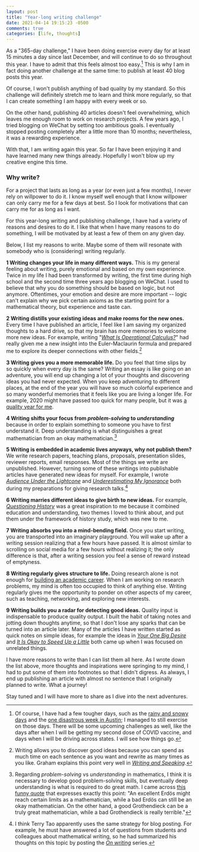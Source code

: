 ```yaml
---
layout: post
title: "Year-long writing challenge"
date: 2021-04-14 19:15:23 -0500
comments: true
categories: [life, thoughts]
---
```


As a "365-day challenge," I have been doing exercise every day for at least 15 minutes a day since last December, and will continue to do so throughout this year. I have to admit that this feels almost too easy.[^tough] This is why I am in fact doing another challenge at the same time: to publish at least 40 blog posts this year.

Of course, I won't publish anything of bad quality by my standard. So this challenge will definitely stretch me to learn and think more regularly, so that I can create something I am happy with every week or so.

On the other hand, publishing 40 articles doesn't feel overwhelming, which leaves me enough room to work on research projects. A few years ago, I tried blogging on WeChat by setting too ambitious goals. I eventually stopped posting completely after a little more than 10 months; nevertheless, it was a rewarding experience. 

With that, I am writing again this year. So far I have been enjoying it and have learned many new things already. Hopefully I won't blow up my creative engine this time.

<!--more-->

### Why write?

For a project that lasts as long as a year (or even just a few months), I never rely on willpower to do it. I know myself well enough that I know willpower can only carry me for a few days at best. So I look for motivations that can carry me for as long as I want.

For this year-long writing and publishing challenge, I have had a variety of reasons and desires to do it. I like that when I have many reasons to do something, I will be motivated by at least a few of them on any given day.

Below, I list my reasons to write. Maybe some of them will resonate with somebody who is (considering) writing regularly.

**1 Writing changes your life in many different ways.** This is my general feeling about writing, purely emotional and based on my own experience. Twice in my life I had been transformed by writing, the first time during high school and the second time three years ago blogging on WeChat. I used to believe that why you do something should be based on logic, but not anymore. Oftentimes, your emotion and desire are more important -- logic can't explain why we pick certain axioms as the starting point for a mathematical theory, but experience and taste can.

**2 Writing distills your existing ideas and make rooms for the new ones.** Every time I have published an article, I feel like I am saving my organized thoughts to a hard drive, so that my brain has more memories to welcome more new ideas. For example, writing "[*What Is Operational Calculus?*](/blog/2021/04/04/what-is-operational-calculus/)" had really given me a new insight into the Euler-Maclaurin formula and prepared me to explore its deeper connections with other fields.[^write-speak]

**3 Writing gives you a more memorable life.** Do you feel that time slips by so quickly when every day is the same? Writing an essay is like going on an adventure, you will end up changing a lot of your thoughts and discovering ideas you had never expected. When you keep adventuring to different places, at the end of the year you will have so much colorful experience and so many wonderful memories that it feels like you are living a longer life. For example, 2020 might have passed too quick for many people, but it was [a quality year for me](/blog/2021/03/12/lockdown-math/).

**4 Writing shifts your focus from *problem-solving* to *understanding*** because in order to explain something to someone you have to first understand it. Deep understanding is what distinguishes a great mathematician from an okay mathematician.[^erdos-grothendieck]

**5 Writing is embedded in academic lives anyways, why not publish them?** We write research papers, teaching plans, proposals, presentation slides, reviewer reports, email responses. Most of the things we write are unpublished. However, turning some of these writings into publishable articles have generated new ideas for myself. For example, I wrote [*Audience Under the Lightcone*](/blog/2021/01/30/audience-under-the-lightcone/) and [*Underestimating My Ignorance*](/blog/2021/02/14/underestimating-my-ignorance/) both during my preparations for giving research talks.[^tao]

**6 Writing marries different ideas to give birth to new ideas.** For example, [*Questioning History*](/blog/2021/04/10/questioning-history/) was a great inspiration to me because it combined education and understanding, two themes I loved to think about, and put them under the framework of history study, which was new to me.

**7 Writing absorbs you into a mind-bending field.** Once you start writing, you are transported into an imaginary playground. You will wake up after a writing session realizing that a few hours have passed. It is almost similar to scrolling on social media for a few hours without realizing it; the only difference is that, after a writing session you feel a sense of reward instead of emptyness.

**8 Writing regularly gives structure to life.** Doing research alone is not enough for [building an academic career](/blog/2021/01/10/y-combinators-startup-advice-an-academic-perspective/). When I am working on research problems, my mind is often too occupied to think of anything else. Writing regularly gives me the opportunity to ponder on other aspects of my career, such as teaching, networking, and exploring new interests.

**9 Writing builds you a radar for detecting good ideas.** Quality input is indispensable to produce quality output. I built the habit of taking notes and jotting down thoughts anytime, so that I don't lose any sparks that can be turned into an article later. Many of the articles I have written started as quick notes on simple ideas, for example the ideas in [*Your One Big Desire*](/blog/2021/03/04/your-one-big-desire/) and [*It Is Okay to Speed Up a Little*](/blog/2021/03/26/it-is-okay-to-speed-up-a-little/) both came up when I was focused on unrelated things.

I have more reasons to write than I can list them all here. As I wrote down the list above, more thoughts and inspirations were springing to my mind, I had to put some of them into footnotes so that I didn't digress. As always, I end up publishing an article with almost no sentence that I originally planned to write. What a journey!

Stay tuned and I will have more to share as I dive into the next adventures.

[^tough]: Of course, I have had a few tougher days, such as the [rainy and snowy days](/blog/2021/01/02/making-small-changes-in-life/) and the [one disastrous week in Austin](/blog/2021/02/22/one-disastrous-week-in-austin/); I managed to still exercise on those days. There will be some upcoming challenges as well, like the days after when I will be getting my second dose of COVID vaccine, and days when I will be driving across states. I will see how things go.
[^write-speak]: Writing allows you to discover good ideas because you can spend as much time on each sentence as you want and rewrite as many times as you like. Graham explains this point very well in [*Writing and Speaking*](http://www.paulgraham.com/speak.html).
[^erdos-grothendieck]: Regarding *problem-solving* vs *understanding* in mathematics, I think it is necessary to develop good problem-solving skills, but eventually deep understanding is what is required to do great math. I came across [this funny quote](https://mathoverflow.net/a/7156/110149) that expresses exactly this point: "An excellent Erdös might reach certain limits as a mathematician, while a bad Erdös can still be an okay mathematician. On the other hand, a good Grothendieck can be a truly great mathematician, while a bad Grothendieck is really terrible."
[^tao]: I think Terry Tao apparently uses the same strategy for blog posting. For example, he must have answered a lot of questions from students and colleagues about mathematical writing, so he had summarized his thoughts on this topic by posting the [*On writing*](https://terrytao.wordpress.com/advice-on-writing-papers/) series.